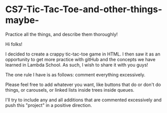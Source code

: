 # CS7-Tic-Tac-Toe-and-other-things-maybe-
Practice all the things, and describe them thoroughly!

Hi folks!

I decided to create a crappy tic-tac-toe game in HTML. I then saw it as an opportunity to get more practice with gitHub and the concepts we have learned in Lambda School. As such, I wish to share it with you guys!

The one rule I have is as follows: comment everything excessively.

Please feel free to add whatever you want, like buttons that do or don't do things, or carousels, or linked lists inside trees inside queues.

I'll try to include any and all additions that are commented excessively and push this "project" in a positive direction.
